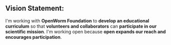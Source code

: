 ## Vision Statement:  

I'm working with **OpenWorm Foundation** to **develop an educational curriculum** so that **volunteers and collaborators** can **participate in our scientific mission**. I'm working open because **open expands our reach and encourages participation**.  
